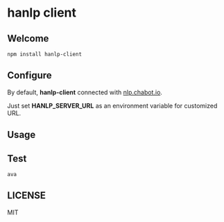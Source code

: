 # hanlp client
## Welcome
```
npm install hanlp-client
```

## Configure
By default, **hanlp-client** connected with [nlp.chabot.io](http://nlp.chatbot.io/public/index.html).

Just set **HANLP\_SERVER\_URL** as an environment variable for customized URL.

## Usage

## Test
```
ava
```

## LICENSE
MIT